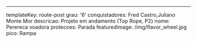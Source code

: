 ---
templateKey: route-post
grau: '6'
conquistadores: Fred Castro,Juliano Monte Mor
descricao: Projeto em andamento (Top Rope, P2)
nome: Perereca voadora
protecoes: Parada
featuredimage: /img/flavor_wheel.jpg
pico: Rampa